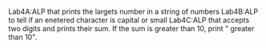 Lab4A:ALP that prints the largets number in a string of numbers
Lab4B:ALP to tell if an enetered character is capital or small
Lab4C:ALP that accepts two digits and prints their sum. If the sum is greater than 10, print " greater than 10".

